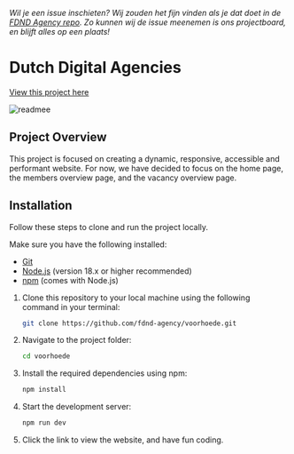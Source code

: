 *Wil je een issue inschieten? Wij zouden het fijn vinden als je dat doet in de [FDND Agency repo](https://github.com/fdnd-agency/voorhoede). Zo kunnen wij de issue meenemen is ons projectboard, en blijft alles op een plaats!*

# Dutch Digital Agencies

[View this project here](https://dda-liard.vercel.app/)


![readmee](https://github.com/user-attachments/assets/e7100b8a-0d7e-4945-8d30-d5ace0f499dc)


## Project Overview

This project is focused on creating a dynamic, responsive, accessible and performant website. For now, we have decided to focus on the home page, the members overview page, and the vacancy overview page.


## Installation

Follow these steps to clone and run the project locally.

Make sure you have the following installed:

- [Git](https://git-scm.com/)
- [Node.js](https://nodejs.org/) (version 18.x or higher recommended)
- [npm](https://www.npmjs.com/) (comes with Node.js)


1. Clone this repository to your local machine using the following command in your terminal:

    ```bash
    git clone https://github.com/fdnd-agency/voorhoede.git
    ```

2. Navigate to the project folder:

    ```bash
    cd voorhoede
    ```


3. Install the required dependencies using npm:

    ```bash
    npm install
    ```

4. Start the development server:

    ```bash
    npm run dev
    ```

5. Click the link to view the website, and have fun coding.

